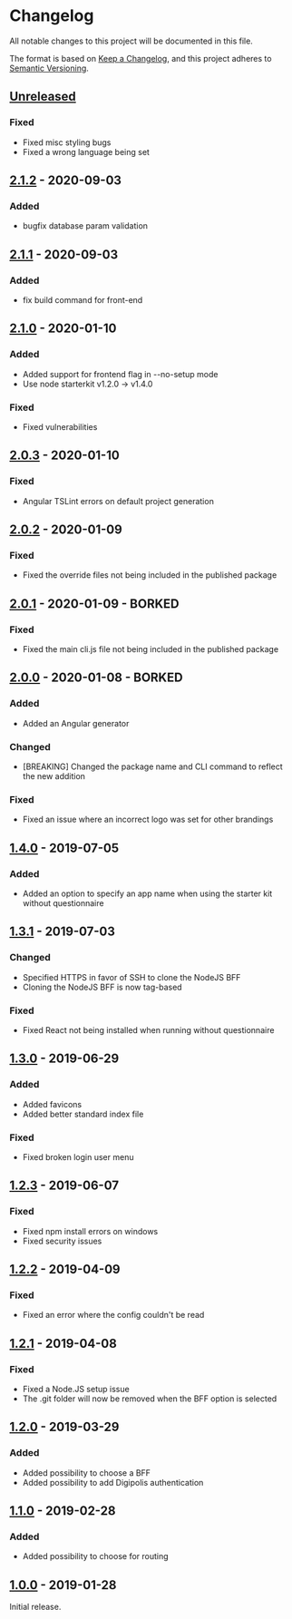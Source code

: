 # Changelog

All notable changes to this project will be documented in this file.

The format is based on [Keep a Changelog](http://keepachangelog.com/),
and this project adheres to [Semantic Versioning](https://semver.org/).

## [Unreleased]

### Fixed
- Fixed misc styling bugs
- Fixed a wrong language being set


## [2.1.2] - 2020-09-03

### Added
- bugfix database param validation


## [2.1.1] - 2020-09-03

### Added
- fix build command for front-end


## [2.1.0] - 2020-01-10

### Added
- Added support for frontend flag in --no-setup mode
- Use node starterkit v1.2.0 -> v1.4.0

### Fixed
- Fixed vulnerabilities


## [2.0.3] - 2020-01-10

### Fixed
- Angular TSLint errors on default project generation


## [2.0.2] - 2020-01-09

### Fixed
- Fixed the override files not being included in the published package


## [2.0.1] - 2020-01-09 - BORKED

### Fixed
- Fixed the main cli.js file not being included in the published package


## [2.0.0] - 2020-01-08 - BORKED

### Added
- Added an Angular generator

### Changed
- [BREAKING] Changed the package name and CLI command to reflect the new addition

### Fixed
- Fixed an issue where an incorrect logo was set for other brandings


## [1.4.0] - 2019-07-05

### Added
- Added an option to specify an app name when using the starter kit without questionnaire


## [1.3.1] - 2019-07-03

### Changed
- Specified HTTPS in favor of SSH to clone the NodeJS BFF
- Cloning the NodeJS BFF is now tag-based

### Fixed
- Fixed React not being installed when running without questionnaire


## [1.3.0] - 2019-06-29

### Added
- Added favicons
- Added better standard index file

### Fixed
- Fixed broken login user menu


## [1.2.3] - 2019-06-07

### Fixed
- Fixed npm install errors on windows
- Fixed security issues


## [1.2.2] - 2019-04-09

### Fixed
- Fixed an error where the config couldn't be read


## [1.2.1] - 2019-04-08

### Fixed
- Fixed a Node.JS setup issue
- The .git folder will now be removed when the BFF option is selected


## [1.2.0] - 2019-03-29

### Added
- Added possibility to choose a BFF
- Added possibility to add Digipolis authentication


## [1.1.0] - 2019-02-28

### Added
- Added possibility to choose for routing


## [1.0.0] - 2019-01-28
Initial release.


[Unreleased]: https://github.com/digipolisantwerp/starter-kit-ui_app_nodejs/compare/v2.1.2...HEAD
[2.1.2]: https://github.com/digipolisantwerp/starter-kit-ui_app_nodejs/compare/v2.1.1...v2.1.2
[2.1.1]: https://github.com/digipolisantwerp/starter-kit-ui_app_nodejs/compare/v2.1.0...v2.1.1
[2.1.0]: https://github.com/digipolisantwerp/starter-kit-ui_app_nodejs/compare/v2.0.3...v2.1.0
[2.0.3]: https://github.com/digipolisantwerp/starter-kit-ui_app_nodejs/compare/v2.0.2...v2.0.3
[2.0.2]: https://github.com/digipolisantwerp/starter-kit-ui_app_nodejs/compare/v2.0.1...v2.0.2
[2.0.1]: https://github.com/digipolisantwerp/starter-kit-ui_app_nodejs/compare/v2.0.0...v2.0.1
[2.0.0]: https://github.com/digipolisantwerp/starter-kit-ui_app_nodejs/compare/v1.4.0...v2.0.0
[1.4.0]: https://github.com/digipolisantwerp/starter-kit-ui_app_nodejs/compare/v1.3.1...v1.4.0
[1.3.1]: https://github.com/digipolisantwerp/starter-kit-ui_app_nodejs/compare/v1.3.0...v1.3.1
[1.3.0]: https://github.com/digipolisantwerp/starter-kit-ui_app_nodejs/compare/v1.2.3...v1.3.0
[1.2.3]: https://github.com/digipolisantwerp/starter-kit-ui_app_nodejs/compare/v1.2.2...v1.2.3
[1.2.2]: https://github.com/digipolisantwerp/starter-kit-ui_app_nodejs/compare/v1.2.1...v1.2.2
[1.2.1]: https://github.com/digipolisantwerp/starter-kit-ui_app_nodejs/compare/v1.2.0...v1.2.1
[1.2.0]: https://github.com/digipolisantwerp/starter-kit-ui_app_nodejs/compare/v1.1.0...v1.2.0
[1.1.0]: https://github.com/digipolisantwerp/starter-kit-ui_app_nodejs/compare/v1.0.0...v1.1.0
[1.0.0]: https://github.com/digipolisantwerp/starter-kit-ui_app_nodejs/compare/v1.0.0
